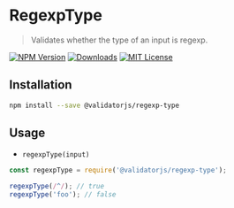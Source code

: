 # RegexpType

> Validates whether the type of an input is regexp.

[![NPM Version](https://img.shields.io/npm/v/@validatorjs/regexp-type.svg)](https://www.npmjs.com/package/@validatorjs/regexp-type)
[![Downloads](https://img.shields.io/npm/dt/@validatorjs/regexp-type.svg)](https://www.npmjs.com/package/@validatorjs/regexp-type)
[![MIT License](https://img.shields.io/npm/l/@validatorjs/regexp-type.svg)](../../LICENSE)

## Installation

```bash
npm install --save @validatorjs/regexp-type
```

## Usage

- `regexpType(input)`

```js
const regexpType = require('@validatorjs/regexp-type');

regexpType(/^/); // true
regexpType('foo'); // false
```
